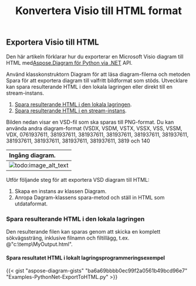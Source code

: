 ﻿---
title:  Konvertera Visio till HTML format
linktitle: Konvertera Visio till HTML
type: docs
weight: 30
url: /sv/python-net/convert-visio-to-html/
description: Det här ämnet visar hur du Aspose.Diagram tillåter att konvertera Visio till HTML-format. Konvertera VSD, VSS, VDW, VST, VSDX, VSSX, VSTX, VSDM, VSTM,VSSM till html-kod.
---
## **Exportera Visio till HTML**
 Den här artikeln förklarar hur du exporterar en Microsoft Visio diagram till HTML med[Aspose.Diagram för Python via .NET](https://products.aspose.com/diagram/python-net/) API.

Använd klasskonstruktorn Diagram för att läsa diagram-filerna och metoden Spara för att exportera diagram till valfritt bildformat som stöds. Utvecklare kan spara resulterande HTML i den lokala lagringen eller direkt till en stream-instans.

1. [Spara resulterande HTML i den lokala lagringen](https://docs.aspose.com/diagram/net/convert-visio-to-html/#save-resultant-html-in-the-local-storage).
1. [Spara resulterande HTML i en stream-instans](https://docs.aspose.com/diagram/net/convert-visio-to-html/#save-resultant-html-in-a-stream-instance).

Bilden nedan visar en VSD-fil som ska sparas till PNG-format. Du kan använda andra diagram-format (VSDX, VSDM, VSTX, VSSX, VSS, VSSM, VDX, 0761937611, 381937611, 381937611, 381937611, 381937611, 381937611, 381937611, 381937611, 381937611, 381937611, 3819 och 140

|**Ingång diagram.**|
|:- |
|![todo:image_alt_text](how-to-convert-a-visio-diagram_6.png)|
Utför följande steg för att exportera VSD diagram till HTML:

1. Skapa en instans av klassen Diagram.
1. Anropa Dagram-klassens spara-metod och ställ in HTML som utdataformat.
### **Spara resulterande HTML i den lokala lagringen**
Den resulterande filen kan sparas genom att skicka en komplett sökvägssträng, inklusive filnamn och filtillägg, t.ex. @"c:\temp\MyOutput.html".
#### **Spara resultatet HTML i lokalt lagringsprogrammeringsexempel**
{{< gist "aspose-diagram-gists" "ba6a69bbbb0ec99f2a0561b49bcd96e7" "Examples-PythonNet-ExportToHTML.py" >}}
